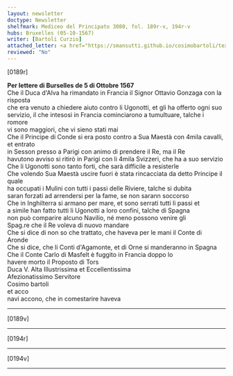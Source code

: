 ```yaml
---
layout: newsletter
doctype: Newsletter
shelfmark: Mediceo del Principato 3080, fol. 189r-v, 194r-v
hubs: Bruxelles (05-10-1567)
writer: [Bartoli Curzio]
attached_letter: <a href="https://smansutti.github.io/cosimobartoli/texts/TBD/">TBD</a>
reviewed: "No"
---
```


[0189r]  
  
  
<strong>Per lettere di Burselles de 5 di Ottobre 1567</strong>  
Che il Duca d'Alva ha rimandato in Francia il Signor Ottavio Gonzaga con la risposta  
che era venuto a chiedere aiuto contro li Ugonotti, et gli ha offerto ogni suo  
servizio, il che intesosi in Francia cominciarono a tumultuare, talche i romore  
vi sono maggiori, che vi sieno stati mai  
Che il Principe di Conde si era posto contro a Sua Maestà con 4mila cavalli, et entrato  
in Sesson presso a Parigi con animo di prendere il Re, ma il Re  
havutono avviso si ritirò in Parigi con li 4mila Svizzeri, che ha a suo servizio  
Che li Ugonotti sono tanto forti, che sarà difficile a resisterle  
Che volendo Sua Maestà uscire fuori è stata rincacciata da detto Principe il quale  
ha occupati i Mulini con tutti i passi delle Riviere, talche si dubita  
saran forzati ad arrendersi per la fame, se non sarann soccorso  
Che in Inghilterra si armano per mare, et sono serrati tutti li passi et  
a simile han fatto tutti li Ugonotti a loro confini, talche di Spagna  
non può comparire alcuno Navilio, né meno possono venire gli  
Spag.re che il Re voleva di nuovo mandare  
Che si dice di non so che trattato, che haveva per le mani il Conte di  
Aronde  
Che si dice, che li Conti d'Agamonte, et di Orne si manderanno in Spagna  
Che il Conte Carlo di Masfelt è fuggito in Francia doppo lo  
havere morto il Proposto di Tors  
Duca V. Alta Illustrissima et Eccellentissima  
Afezionatissimo Servitore  
Cosimo bartoli  
et acco  
navi accono, che in comestarire haveva  
  
---  

[0189v]  
  
  
  
---  

[0194r]  
  
  
  
---  

[0194v]  
  
  
  
---  

